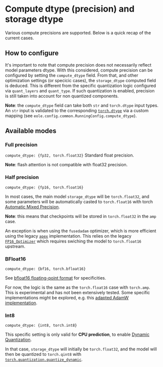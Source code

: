 # Compute dtype (precision) and storage dtype

Various compute precisions are supported. Below is a quick recap of the current cases.

## How to configure

It's important to note that compute precision does not necessarily reflect model parameters dtype.
With this considered, compute precision can be configured by setting the `compute_dtype` field.
From that, and other optimization settings (or specicic cases), the `storage_dtype` computed field is deduced.
This is different from the specific quantization logic configured via `quant_layers` and `quant_type`. If such quantization is enabled, precision is still taken into account for non quantized components.

**Note**: the `compute_dtype` field can take both `str` and `torch.dtype` input types. An `str` input is validated to the corresponding [`torch.dtype`](https://pytorch.org/docs/stable/tensors.html) via a custom mapping (see `eole.config.common.RunningConfig.compute_dtype`).

## Available modes

### Full precision
`compute_dtype: {fp32, torch.float32}`
Standard float precision.

**Note**: flash attention is not compatible with float32 precision.

### Half precision
`compute_dtype: {fp16, torch.float16}`

In most cases, the main model `storage_dtype` will be `torch.float32`, and some parameters will be automatically casted to `torch.float16` with torch [Automatic Mixed Precision](https://pytorch.org/tutorials/recipes/recipes/amp_recipe.html).

**Note**: this means that checkpoints will be stored in `torch.float32` in the `amp` case.

An exception is when using the `fusedadam` optimizer, which is more efficient using the legacy [`apex`](https://github.com/NVIDIA/apex/blob/master/apex/contrib/optimizers/fused_adam.py) implementation. This relies on the legacy [`FP16_Optimizer`](https://github.com/NVIDIA/apex/blob/master/apex/contrib/optimizers/fp16_optimizer.py) which requires swiching the model to `torch.float16` upstream.

### BFloat16
`compute_dtype: {bf16, torch.bfloat16}`

See [bfloat16 floating-point format](https://en.wikipedia.org/wiki/Bfloat16_floating-point_format) for specificities.

For now, the logic is the same as the `torch.float16` case with `torch.amp`. This is experimental and has not been extensively tested.
Some specific implementations might be explored, e.g. this [adapted AdamW implementation](https://github.com/arogozhnikov/adamw_bfloat16).


### Int8
`compute_dtype: {int8, torch.int8}`

This specific setting is only valid for **CPU prediction**, to enable [Dynamic Quantization](https://pytorch.org/tutorials/recipes/recipes/dynamic_quantization.html).

In that case, `storage_dtype` will initially be `torch.float32`, and the model will then be quantized to `torch.qint8` with [`torch.quantization.quantize_dynamic`](https://pytorch.org/docs/stable/generated/torch.ao.quantization.quantize_dynamic.html).
